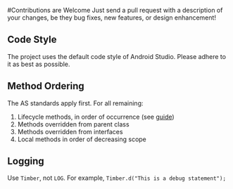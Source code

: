 #Contributions are Welcome
Just send a pull request with a description of your changes, be they bug fixes, new features, 
or design enhancement!

## Code Style
The project uses the default code style of Android Studio. Please adhere to it as best as possible.

## Method Ordering
The AS standards apply first. For all remaining:
1. Lifecycle methods, in order of occurrence (see [guide](https://github.com/xxv/android-lifecycle))
2. Methods overridden from parent class
3. Methods overridden from interfaces
4. Local methods in order of decreasing scope

## Logging
Use `Timber`, not `LOG`. For example, `Timber.d("This is a debug statement");`